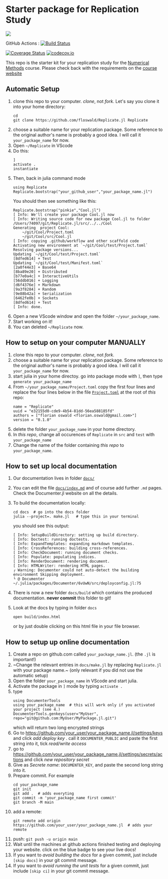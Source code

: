 # Starter package for Replication Study

<!-- [![](https://img.shields.io/badge/docs-stable-blue.svg)](https://floswald.github.io/Replicate.jl/stable) -->
[![](https://img.shields.io/badge/docs-dev-blue.svg)](https://floswald.github.io/Replicate.jl/dev)

GitHub Actions : [![Build Status](https://github.com/floswald/Replicate.jl/workflows/CI/badge.svg)](https://github.com/floswald/Replicate.jl/actions?query=workflow%3ACI+branch%3Amaster)


[![Coverage Status](https://coveralls.io/repos/floswald/Replicate.jl/badge.svg?branch=master)](https://coveralls.io/r/floswald/Replicate.jl?branch=master)
[![codecov.io](http://codecov.io/github/floswald/Replicate.jl/coverage.svg?branch=master)](http://codecov.io/github/floswald/Replicate.jl?branch=master)


This repo is the starter kit for your replication study for the [Numerical Methods](https://floswald.github.io/NumericalMethods/) course. Please check back with the requirements on the [course website](https://floswald.github.io/NumericalMethods/#term_project)

## Automatic Setup

1. clone this repo to your computer. *clone*, not *fork*. Let's say you clone it into your home directory:
    ```
    cd
    git clone https://github.com/floswald/Replicate.jl Replicate
    ```
2. choose a suitable name for your replication package. Some reference to the original author's name is probably a good idea. I will call it `your_package_name` for now. 
4. Open `~/Replicate` in VScode
5. Do this:
    ```
    ] 
    activate .
    instantiate
    ```
6. Then, back in julia command mode
    ```
    using Replicate
    Replicate.bootstrap("your_github_user","your_package_name.jl")
    ```
    You should then see something like this:
    ``` 
    Replicate.bootstrap("pinkie","Cool.jl")
    [ Info: We'll create your package Cool.jl now
    [ Info: Writing source code for new package Cool.jl to folder /Users/74097/git/Replicate.jl/src/../../Cool
    Generating  project Cool:
        ~/git/Cool/Project.toml
        ~/git/Cool/src/Cool.jl
    [ Info: copying .github/workflow and other scaffold code
    Activating new environment at `~/git/Cool/test/Project.toml`
    Resolving package versions...
    Updating `~/git/Cool/test/Project.toml`
    [8dfed614] + Test
    Updating `~/git/Cool/test/Manifest.toml`
    [2a0f44e3] + Base64
    [8ba89e20] + Distributed
    [b77e0a4c] + InteractiveUtils
    [56ddb016] + Logging
    [d6f4376e] + Markdown
    [9a3f8284] + Random
    [9e88b42a] + Serialization
    [6462fe0b] + Sockets
    [8dfed614] + Test
    [ Info: done.
    ```
7. Open a new VScode window and open the folder `~/your_package_name`.
8. Start working on it!
9. You can deleted `~/Replicate` now.



## How to setup on your computer MANUALLY

1. clone this repo to your computer. *clone*, not *fork*.
2. choose a suitable name for your replication package. Some reference to the original author's name is probably a good idea. I will call it `your_package_name` for now.
3. start julia in your home directoy. go into package mode with `]`, then type `generate your_package_name`
4. From `~/your_package_name/Project.toml` copy the first four lines and replace the four lines below in the file [`Project.toml`](Project.toml) at the root of *this* repo:
    ```
    name = "Replicate"
    uuid = "e32155d0-cde9-4b54-81dd-56ea588185fd"
    authors = ["florian oswald <florian.oswald@gmail.com>"]
    version = "0.1.0"
    ```
5. delete the folder `your_package_name` in your home directory.
5. In *this repo*, change all occurences of `Replicate` in `src` and `test` with `your_package_name`
6. Change the name of the folder containing *this repo* to `your_package_name`.

## How to set up local documentation

1. Our documentation lives in folder [`docs/`](docs)
2. You can edit the file [`docs/index.md`](docs/index.md) and of course add further `.md` pages. Check the Documenter.jl website on all the details.
3. To build the documentation locally:
    ```
    cd docs  # go into the docs folder
    julia --project=. make.jl   # type this in your terminal
    ```

    you should see this output:
    
    ```
    [ Info: SetupBuildDirectory: setting up build directory.
    [ Info: Doctest: running doctests.
    [ Info: ExpandTemplates: expanding markdown templates.
    [ Info: CrossReferences: building cross-references.
    [ Info: CheckDocument: running document checks.
    [ Info: Populate: populating indices.
    [ Info: RenderDocument: rendering document.
    [ Info: HTMLWriter: rendering HTML pages.
    ┌ Warning: Documenter could not auto-detect the building environment Skipping deployment.
    └ @ Documenter ~/.julia/packages/Documenter/6vUwN/src/deployconfig.jl:75
    ```
4. There is now a new folder `docs/build` which contains the produced documentation. **never commit** this folder to git!
5. Look at the docs by typing in folder `docs`
    ```
    open build/index.html
    ```
    or by just double clicking on this html file in your file browser.



## How to setup up online documentation

1. Create a repo on github.com called `your_package_name.jl`. (the `.jl` is important!)
2. ~Change the relevant entries in `docs/make.jl` by replacing `Replicate.jl` with your package name.~ (only relevant if you did not use the automatic setup)
3. Open the folder `your_package_name` in VScode and start julia.
4. Activate the package in `]` mode by typing `activate .`
5. type
    ```
    using DocumenterTools
    using your_package_name  # this will work only if you activated your project (see 4.)
    DocumenterTools.genkeys(user="MyUser", repo="git@github.com:MyUser/MyPackage.jl.git")
    ```
    which will return two long encrypted strings
5. Go to https://github.com/your_user/your_package_name.jl/settings/keys and click _add deploy key_ . call it `DOCUMENTER_PUBLIC` and paste the first string into it, tick _read/write access_
6. go to https://github.com/your_user/your_package_name.jl/settings/secrets/actions and click *new repository secret*
7. Give as *Secrete name*: `DOCUMENTER_KEY`, and paste the second long string into it.
8. Prepare commit. For example
    ```
    cd your_package_name
    git init
    git add .  # adds everyting
    git commit -m 'your_package_name first commit'
    git branch -M main
    ```
9. add a remote:
    ```
    git remote add origin https://github.com/your_user/your_package_name.jl  # adds your remote
    ```
10. push: `git push -u origin main`
11. Wait until the machines at github actions finished testing and deploying your website. click on the blue badge to see your live docs!
12. If you want to _avoid building the docs_ for a given commit, just include `[skip docs]` in your git commit message.
13. If you want to _avoid running the unit tests_ for a given commit, just include `[skip ci]` in your git commit message.

